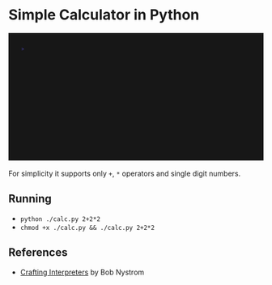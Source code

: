 # Simple Calculator in Python

![preview.gif](.github/preview.gif)

For simplicity it supports only `+`, `*` operators and single digit numbers.

## Running
- `python ./calc.py 2+2*2`
- `chmod +x ./calc.py && ./calc.py 2+2*2`

## References
- [Crafting Interpreters](https://craftinginterpreters.com/) by Bob Nystrom
